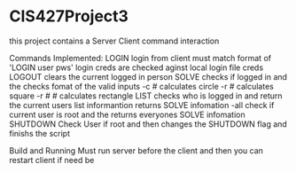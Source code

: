 # CIS427Project3

this project contains a Server Client command interaction

Commands Implemented: LOGIN login from client must match format of 'LOGIN user pws' login creds are checked aginst local login file creds LOGOUT clears the current logged in person SOLVE checks if logged in and the checks fomat of the valid inputs -c # calculates circle -r # calculates square -r # # calculates rectangle LIST checks who is logged in and return the current users list informantion returns SOLVE infomation -all check if current user is root and the returns everyones SOLVE infomation SHUTDOWN Check User if root and then changes the SHUTDOWN flag and finishs the script

Build and Running Must run server before the client and then you can restart client if need be
